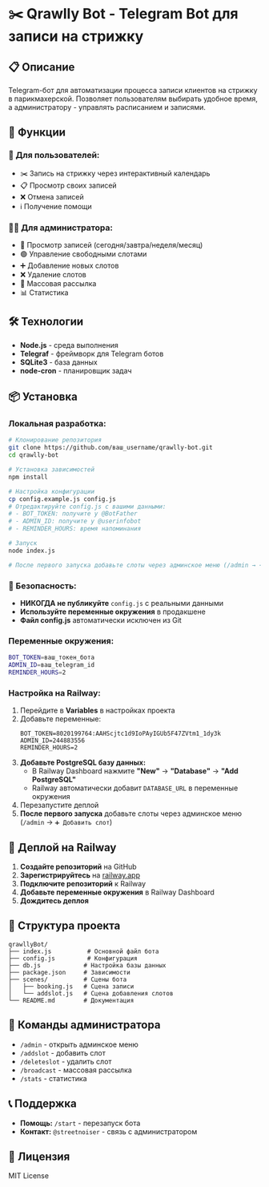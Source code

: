 # ✂️ Qrawlly Bot - Telegram Bot для записи на стрижку

## 📋 Описание
Telegram-бот для автоматизации процесса записи клиентов на стрижку в парикмахерской. Позволяет пользователям выбирать удобное время, а администратору - управлять расписанием и записями.

## 🚀 Функции

### 👥 Для пользователей:
- ✂️ Запись на стрижку через интерактивный календарь
- 📋 Просмотр своих записей
- ❌ Отмена записей
- ℹ️ Получение помощи

### 👨‍💼 Для администратора:
- 📅 Просмотр записей (сегодня/завтра/неделя/месяц)
- 🟢 Управление свободными слотами
- ➕ Добавление новых слотов
- ❌ Удаление слотов
- 📢 Массовая рассылка
- 📊 Статистика

## 🛠️ Технологии
- **Node.js** - среда выполнения
- **Telegraf** - фреймворк для Telegram ботов
- **SQLite3** - база данных
- **node-cron** - планировщик задач

## 📦 Установка

### Локальная разработка:
```bash
# Клонирование репозитория
git clone https://github.com/ваш_username/qrawlly-bot.git
cd qrawlly-bot

# Установка зависимостей
npm install

# Настройка конфигурации
cp config.example.js config.js
# Отредактируйте config.js с вашими данными:
# - BOT_TOKEN: получите у @BotFather
# - ADMIN_ID: получите у @userinfobot
# - REMINDER_HOURS: время напоминания

# Запуск
node index.js

# После первого запуска добавьте слоты через админское меню (/admin → ➕ Добавить слот)
```

### 🔐 Безопасность:
- **НИКОГДА не публикуйте** `config.js` с реальными данными
- **Используйте переменные окружения** в продакшене
- **Файл config.js** автоматически исключен из Git

### Переменные окружения:
```bash
BOT_TOKEN=ваш_токен_бота
ADMIN_ID=ваш_telegram_id
REMINDER_HOURS=2
```

### Настройка на Railway:
1. Перейдите в **Variables** в настройках проекта
2. Добавьте переменные:
   ```
   BOT_TOKEN=8020199764:AAHScjtc1d9IoPAyIGUb5F47ZVtm1_1dy3k
   ADMIN_ID=244883556
   REMINDER_HOURS=2
   ```
3. **Добавьте PostgreSQL базу данных:**
   - В Railway Dashboard нажмите **"New"** → **"Database"** → **"Add PostgreSQL"**
   - Railway автоматически добавит `DATABASE_URL` в переменные окружения
4. Перезапустите деплой
5. **После первого запуска** добавьте слоты через админское меню (`/admin` → `➕ Добавить слот`)

## 🚀 Деплой на Railway

1. **Создайте репозиторий** на GitHub
2. **Зарегистрируйтесь** на [railway.app](https://railway.app)
3. **Подключите репозиторий** к Railway
4. **Добавьте переменные окружения** в Railway Dashboard
5. **Дождитесь деплоя**

## 📁 Структура проекта
```
qrawllyBot/
├── index.js          # Основной файл бота
├── config.js         # Конфигурация
├── db.js            # Настройка базы данных
├── package.json     # Зависимости
├── scenes/          # Сцены бота
│   ├── booking.js   # Сцена записи
│   └── addslot.js   # Сцена добавления слотов
└── README.md        # Документация
```

## 🔧 Команды администратора
- `/admin` - открыть админское меню
- `/addslot` - добавить слот
- `/deleteslot` - удалить слот
- `/broadcast` - массовая рассылка
- `/stats` - статистика

## 📞 Поддержка
- **Помощь:** `/start` - перезапуск бота
- **Контакт:** `@streetnoiser` - связь с администратором

## 📄 Лицензия
MIT License 